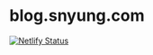 # blog.snyung.com

[![Netlify Status](https://api.netlify.com/api/v1/badges/d292f1ad-8920-4322-8266-52487447d13d/deploy-status)](https://app.netlify.com/sites/adorable-sopapillas-579954/deploys)